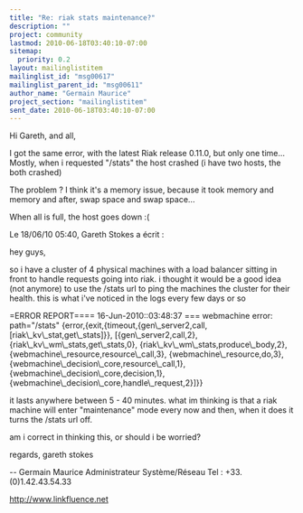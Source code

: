 ```yaml
---
title: "Re: riak stats maintenance?"
description: ""
project: community
lastmod: 2010-06-18T03:40:10-07:00
sitemap:
  priority: 0.2
layout: mailinglistitem
mailinglist_id: "msg00617"
mailinglist_parent_id: "msg00611"
author_name: "Germain Maurice"
project_section: "mailinglistitem"
sent_date: 2010-06-18T03:40:10-07:00
---
```


Hi Gareth, and all,

I got the same error, with the latest Riak release 0.11.0, but only one 
time...
Mostly, when i requested "/stats" the host crashed (i have two hosts, 
the both crashed)


The problem ? I think it's a memory issue, because it took memory and 
memory and after, swap space and swap space...

When all is full, the host goes down :(


Le 18/06/10 05:40, Gareth Stokes a écrit :

hey guys,

so i have a cluster of 4 physical machines with a load balancer 
sitting in front to handle requests going into riak.
i thought it would be a good idea (not anymore) to use the /stats url 
to ping the machines the cluster for their health. this is what i've 
noticed in the logs every few days or so


=ERROR REPORT==== 16-Jun-2010::03:48:37 ===
webmachine error: path="/stats"
{error,{exit,{timeout,{gen\\_server2,call,[riak\\_kv\\_stat,get\\_stats]}},
 [{gen\\_server2,call,2},
 {riak\\_kv\\_wm\\_stats,get\\_stats,0},
 {riak\\_kv\\_wm\\_stats,produce\\_body,2},
 {webmachine\\_resource,resource\\_call,3},
 {webmachine\\_resource,do,3},
 {webmachine\\_decision\\_core,resource\\_call,1},
 {webmachine\\_decision\\_core,decision,1},
 {webmachine\\_decision\\_core,handle\\_request,2}]}}

it lasts anywhere between 5 - 40 minutes.
what im thinking is that a riak machine will enter "maintenance" mode 
every now and then, when it does it turns the /stats url off.


am i correct in thinking this, or should i be worried?

regards,
gareth stokes

--
Germain Maurice
Administrateur Système/Réseau
Tel : +33.(0)1.42.43.54.33

http://www.linkfluence.net

